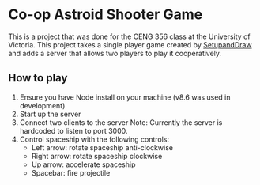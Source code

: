 # Co-op Astroid Shooter Game
This is a project that was done for the CENG 356 class at the University of Victoria. This project takes a single player game created by [SetupandDraw](https://github.com/SetupandDraw) and adds a server that allows two players to play it cooperatively.

## How to play
1. Ensure you have Node install on your machine (v8.6 was used in development)
2. Start up the server
3. Connect two clients to the server 
Note: Currently the server is hardcoded to listen to port 3000.
4. Control spaceship with the following controls:
    - Left arrow: rotate spaceship anti-clockwise
    - Right arrow: rotate spaceship clockwise
    - Up arrow: accelerate spaceship
    - Spacebar: fire projectile
